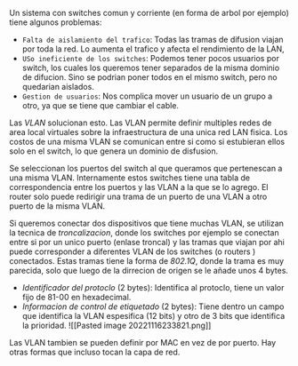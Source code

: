 Un sistema con switches comun y corriente (en forma de arbol por ejemplo) tiene algunos problemas:
- `Falta de aislamiento del trafico`: Todas las tramas de difusion viajan por toda la red. Lo aumenta el trafico y afecta el rendimiento de la LAN,
- `USo ineficiente de los switches`: Podemos tener pocos usuarios por switch, los cuales los queremos tener separados de la misma dominio de difucion. Sino se podrian poner todos en el mismo switch, pero no quedarian aislados. 
- `Gestion de usuarios`: Nos complica mover un usuario de un grupo a otro, ya que se tiene que cambiar el cable. 

Las *VLAN* solucionan esto. Las VLAN permite definir multiples redes de area local virtuales sobre la infraestructura de una unica red LAN fisica. 
Los costos de una misma VLAN se comunican entre si como si estubieran ellos solo en el switch, lo que genera un dominio de disfusion. 

Se seleccionan los puertos del switch al que queramos que pertenescan a una misma VLAN. 
Internamente estos switches tiene una tabla de correspondencia entre los puertos y las VLAN a la que se lo agrego. El router solo puede redirigir una trama de un puerto de una VLAN a otro puerto de la misma VLAN. 

Si queremos conectar dos dispositivos que tiene muchas VLAN, se utilizan la tecnica de *troncalizacion*, donde los switches por ejemplo se conectan entre si por un unico puerto (enlase troncal) y las tramas que viajan por ahi puede corresponder a diferentes VLAN de los switches (o routers ) conectados. Estas tramas tiene la forma de *802.1Q*, donde la trama es muy parecida, solo que luego de la dirrecion de origen se le añade unos 4 bytes. 
- *Identificador del protoclo* (2 bytes): Identifica al protoclo, tiene un valor fijo de 81-00 en hexadecimal. 
- *Informacion de control de etiquetado* (2 bytes): Tiene dentro un campo que identifica la VLAN espesifica (12 bits) y otro de 3 bits que identifica la prioridad. 
![[Pasted image 20221116233821.png]]

Las VLAN tambien se pueden definir por MAC en vez de por puerto. Hay otras formas que incluso tocan la capa de red. 
